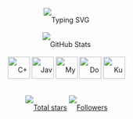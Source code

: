 <div align="center" style="padding-top: 20px; line-height: 50px;"">
  <br/>
  <img src="https://readme-typing-svg.herokuapp.com?font=Bebas+Neue&pause=1000&width=1100&lines=Welcome+to+my+profile!&center=true&color=990000&size=35" alt="Typing SVG" />
  <br/>
  <img src="https://github-readme-stats.vercel.app/api/top-langs/?username=99De&theme=monokai&show_icons=true&hide_border=true&layout=compact" alt="GitHub Stats"/>
  <br/>
  <img src="https://techstack-generator.vercel.app/cpp-icon.svg" alt="C++" width="45" height="45" />
  <img src="https://techstack-generator.vercel.app/java-icon.svg" alt="Java" width="45" height="45" />
  <img src="https://techstack-generator.vercel.app/mysql-icon.svg" alt="MySQL" width="45" height="45" />
  <img src="https://techstack-generator.vercel.app/docker-icon.svg" alt="Docker" width="45" height="45" />  
  <img src="https://techstack-generator.vercel.app/kubernetes-icon.svg" alt="Kubernetes" width="45" height="45" />
  <br/>
  <p align="center">
    <a href="https://github.com/99de?tab=repositories&sort=stargazers">
      <img alt="Total stars" title="Total stars on GitHub" src="https://custom-icon-badges.demolab.com/github/stars/99de?color=990000&style=for-the-badge&labelColor=990000&logo=star"/></a>
    <a href="https://github.com/99de?tab=followers">
      <img alt="Followers" title="Follow me on Github" src="https://custom-icon-badges.demolab.com/github/followers/99de?color=990000&labelColor=990000&style=for-the-badge&logo=person-add&label=Followers&logoColor=white"/></a>
  </p>
